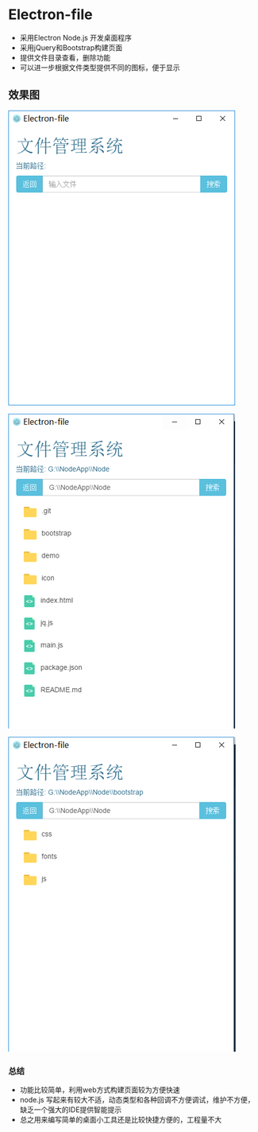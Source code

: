 

# Electron-file

- 采用Electron Node.js 开发桌面程序
- 采用jQuery和Bootstrap构建页面
- 提供文件目录查看，删除功能
- 可以进一步根据文件类型提供不同的图标，便于显示



## 效果图

![](https://github.com/dingdangmao123/Electron-file/blob/master/demo/1.png)

![](https://github.com/dingdangmao123/Electron-file/blob/master/demo/2.png)

![](https://github.com/dingdangmao123/Electron-file/blob/master/demo/3.png)





### 总结
- 功能比较简单，利用web方式构建页面较为方便快速
- node.js 写起来有较大不适，动态类型和各种回调不方便调试，维护不方便，缺乏一个强大的IDE提供智能提示
- 总之用来编写简单的桌面小工具还是比较快捷方便的，工程量不大
